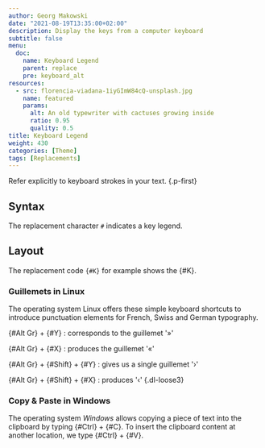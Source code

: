 ```yaml
---
author: Georg Makowski
date: "2021-08-19T13:35:00+02:00"
description: Display the keys from a computer keyboard
subtitle: false
menu:
  doc:
    name: Keyboard Legend
    parent: replace
    pre: keyboard_alt
resources:
  - src: florencia-viadana-1iyGImW84cQ-unsplash.jpg
    name: featured
    params:
      alt: An old typewriter with cactuses growing inside
      ratio: 0.95
      quality: 0.5
title: Keyboard Legend
weight: 430
categories: [Theme]
tags: [Replacements]
---
```


Refer explicitly to keyboard strokes in your text.
{.p-first} <!--more-->

## Syntax

The replacement character `#` indicates a key legend. 

## Layout

The replacement code `{‍#K}` for example shows the {#K}.  

### Guillemets in Linux

The operating system Linux offers these simple keyboard shortcuts to introduce punctuation elements for French, Swiss and German typography.

{#Alt Gr} + {#Y}
: corresponds to the guillemet '»'

{#Alt Gr} + {#X}
: produces the guillemet '«'

{#Alt Gr} + {#Shift} + {#Y}
: gives us a single guillemet '›'

{#Alt Gr} + {#Shift} + {#X}
: produces '‹'
{.dl-loose3}

### Copy & Paste in Windows

The operating system _Windows_ allows copying a piece of text into the clipboard by typing {#Ctrl} + {#C}. To insert the clipboard content at another location, we type {#Ctrl} + {#V}.
